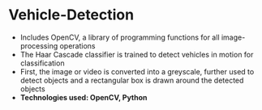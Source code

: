 # Vehicle-Detection
- Includes OpenCV, a library of programming functions for all image-processing operations
- The Haar Cascade classifier is trained to detect vehicles in motion for classification
- First, the image or video is converted into a greyscale, further used to detect objects and a rectangular box is drawn around the detected objects
- **Technologies used: OpenCV, Python**

